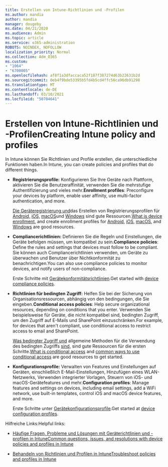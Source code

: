 ```yaml
---
title: Erstellen von Intune-Richtlinien und -Profilen
ms.author: mandia
author: mandia
manager: dougeby
ms.date: 04/21/2020
ms.audience: Admin
ms.topic: article
ms.service: o365-administration
ROBOTS: NOINDEX, NOFOLLOW
localization_priority: Normal
ms.collection: Adm_O365
ms.custom:
- "1064"
- "6700005"
ms.openlocfilehash: af8f1a3dfaccaca52f187f387274d63b22631b2d
ms.sourcegitcommit: 0eb4f9bde53395b5fd4b5cd4ffc56ca96db91298
ms.translationtype: MT
ms.contentlocale: de-DE
ms.lasthandoff: 03/10/2021
ms.locfileid: "50704641"
---
```

# <a name="creating-intune-policy-and-profiles"></a><span data-ttu-id="5b451-102">Erstellen von Intune-Richtlinien und -Profilen</span><span class="sxs-lookup"><span data-stu-id="5b451-102">Creating Intune policy and profiles</span></span>

<span data-ttu-id="5b451-103">In Intune können Sie Richtlinien und Profile erstellen, die unterschiedliche Funktionen haben.</span><span class="sxs-lookup"><span data-stu-id="5b451-103">In Intune, you can create policies and profiles that do different things.</span></span>

- <span data-ttu-id="5b451-104">**Registrierungsprofile:** Konfigurieren Sie Ihre Geräte nach Plattform, aktivieren Sie die Benutzeraffinität, verwenden Sie die mehrstufige Authentifizierung und vieles mehr.</span><span class="sxs-lookup"><span data-stu-id="5b451-104">**Enrollment profiles**: Preconfigure your devices by platform, enable user affinity, use multi-factor authentication, and more.</span></span>

  <span data-ttu-id="5b451-105">[Die Geräteregistrierung und](https://docs.microsoft.com/intune/device-enrollment)das Erstellen von Registrierungsprofilen für [Android,](https://docs.microsoft.com/intune/android-enroll) [iOS,](https://docs.microsoft.com/intune/ios-enroll) [macOS](https://docs.microsoft.com/intune/macos-enroll)und [Windows](https://docs.microsoft.com/intune/windows-enrollment-methods) sind gute Ressourcen.</span><span class="sxs-lookup"><span data-stu-id="5b451-105">[What is device enrollment](https://docs.microsoft.com/intune/device-enrollment), and create enrollment profiles for [Android](https://docs.microsoft.com/intune/android-enroll), [iOS](https://docs.microsoft.com/intune/ios-enroll), [macOS](https://docs.microsoft.com/intune/macos-enroll), and [Windows](https://docs.microsoft.com/intune/windows-enrollment-methods) are good resources.</span></span>

- <span data-ttu-id="5b451-106">**Compliancerichtlinien:** Definieren Sie die Regeln und Einstellungen, die Geräte befolgen müssen, um kompatibel zu sein.</span><span class="sxs-lookup"><span data-stu-id="5b451-106">**Compliance policies**: Define the rules and settings that devices must follow to be compliant.</span></span> <span data-ttu-id="5b451-107">Sie können auch Compliancerichtlinien verwenden, um Geräte zu überwachen und Benutzer über Nichtkonformität zu benachrichtigen.</span><span class="sxs-lookup"><span data-stu-id="5b451-107">You can also use compliance policies to monitor devices, and notify users of non-compliance.</span></span>

  <span data-ttu-id="5b451-108">Erste Schritte mit [Gerätekonformitätsrichtlinien](https://docs.microsoft.com/intune/device-compliance-get-started).</span><span class="sxs-lookup"><span data-stu-id="5b451-108">Get started with [device compliance policies](https://docs.microsoft.com/intune/device-compliance-get-started).</span></span>
- <span data-ttu-id="5b451-109">**Richtlinien für bedingten Zugriff:** Helfen Sie bei der Sicherung von Organisationsressourcen, abhängig von den bedingungen, die Sie eingeben.</span><span class="sxs-lookup"><span data-stu-id="5b451-109">**Conditional access policies**: Help secure organizational resources, depending on conditions that you enter.</span></span> <span data-ttu-id="5b451-110">Verwenden Sie beispielsweise für Geräte, die nicht kompatibel sind, bedingten Zugriff, um den Zugriff auf E-Mails und SharePoint einzuschränken.</span><span class="sxs-lookup"><span data-stu-id="5b451-110">For example, for devices that aren't compliant, use conditional access to restrict access to email and SharePoint.</span></span>

  <span data-ttu-id="5b451-111">[Was bedingter Zugriff und](https://docs.microsoft.com/intune/conditional-access) allgemeine Methoden für die Verwendung des bedingten Zugriffs [sind,](https://docs.microsoft.com/intune/conditional-access-intune-common-ways-use) sind gute Ressourcen für die ersten Schritte.</span><span class="sxs-lookup"><span data-stu-id="5b451-111">[What is conditional access](https://docs.microsoft.com/intune/conditional-access) and [common ways to use conditional access](https://docs.microsoft.com/intune/conditional-access-intune-common-ways-use) are good resources to get started.</span></span>

- <span data-ttu-id="5b451-112">**Konfigurationsprofile:** Verwalten von Features und Einstellungen auf Geräten, einschließlich E-Mail-Einstellungen, Hinzufügen eines WLAN-Netzwerks, Verwenden integrierter Vorlagen, Steuern von iOS- und macOS-Gerätefeatures und mehr.</span><span class="sxs-lookup"><span data-stu-id="5b451-112">**Configuration profiles**: Manage features and settings on devices, including email settings, add a WiFi network, use built-in templates, control iOS and macOS device features, and more.</span></span>

  <span data-ttu-id="5b451-113">Erste Schritte unter [Gerätekonfigurationsprofile](https://docs.microsoft.com/intune/device-profiles).</span><span class="sxs-lookup"><span data-stu-id="5b451-113">Get started at [device configuration profiles](https://docs.microsoft.com/intune/device-profiles).</span></span>

<span data-ttu-id="5b451-114">Hilfreiche Links:</span><span class="sxs-lookup"><span data-stu-id="5b451-114">Helpful links:</span></span>

- [<span data-ttu-id="5b451-115">Häufige Fragen, Probleme und Lösungen mit Geräterichtlinien und -profilen in Intune</span><span class="sxs-lookup"><span data-stu-id="5b451-115">Common questions, issues, and resolutions with device policies and profiles in Intune</span></span>](https://docs.microsoft.com/intune/device-profile-troubleshoot)

- [<span data-ttu-id="5b451-116">Behandeln von Richtlinien und Profilen in Intune</span><span class="sxs-lookup"><span data-stu-id="5b451-116">Troubleshoot policies and profiles in Intune</span></span>](https://docs.microsoft.com/troubleshoot/mem/intune/troubleshoot-policies-in-microsoft-intune)
